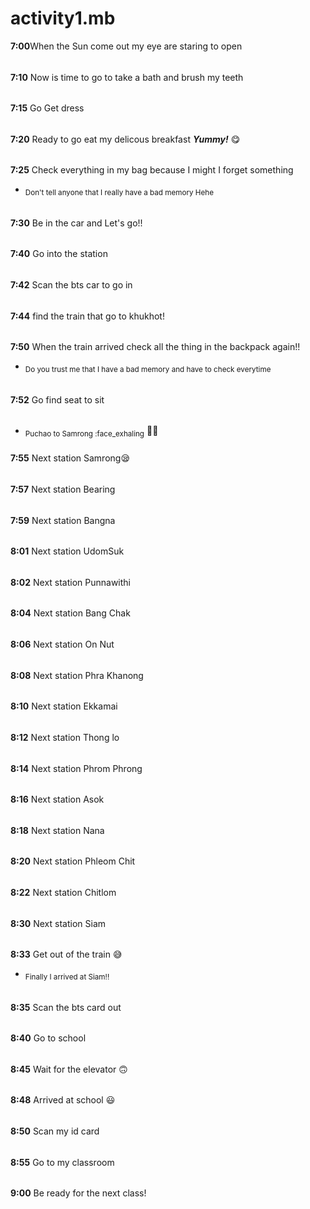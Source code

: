 # activity1.mb
**7:00**When the Sun come out my eye are staring to open 
######
**7:10** Now is time to go to take a bath and brush my teeth 
######
**7:15** Go Get dress
######
**7:20** Ready to go eat my delicous breakfast ***Yummy!*** :yum:
######
**7:25** Check everything in my bag because I might I forget something 
- <sub>Don't tell anyone that I really have a bad memory Hehe</sub>
######
**7:30** Be in the car and Let's go!!
######
**7:40** Go into the station 
######
**7:42** Scan the bts car to go in
######
**7:44** find the train that go to khukhot!
######
**7:50** When the train arrived check all the thing in the backpack again!!
- <sub>Do you trust me that I have a bad memory and have to check everytime</sub>
######
**7:52** Go find seat to sit
######
- <sub>Puchao to Samrong :face_exhaling</sub> :face_exhaling:
#####
**7:55** Next station Samrong:sleepy:
######
**7:57** Next station Bearing
######
**7:59** Next station Bangna 
######
**8:01** Next station UdomSuk 
######
**8:02** Next station Punnawithi
######
**8:04** Next station Bang Chak
######
**8:06** Next station On Nut
######
**8:08** Next station Phra Khanong
######
**8:10** Next station Ekkamai
######
**8:12** Next station Thong lo
######
**8:14** Next station Phrom Phrong
######
**8:16** Next station Asok
######
**8:18** Next station Nana
######
**8:20** Next station Phleom Chit
######
**8:22** Next station Chitlom
######
**8:30** Next station Siam
######
**8:33** Get out of the train :sweat_smile:
- <sub>Finally I arrived at Siam!!</sub>
######
**8:35** Scan the bts card out
######
**8:40** Go to school
######
**8:45** Wait for the elevator :upside_down_face:
######
**8:48** Arrived at school :smiley:
######
**8:50** Scan my id card
######
**8:55** Go to my classroom 
######
**9:00** Be ready for the next class!




